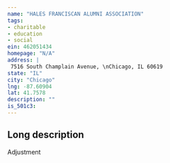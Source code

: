 ```yaml
---
name: "HALES FRANCISCAN ALUMNI ASSOCIATION"
tags:
- charitable
- education
- social
ein: 462051434
homepage: "N/A"
address: |
 7516 South Champlain Avenue, \nChicago, IL 60619
state: "IL"
city: "Chicago"
lng: -87.60904
lat: 41.7578
description: ""
is_501c3: 
---
```


## Long description

Adjustment
